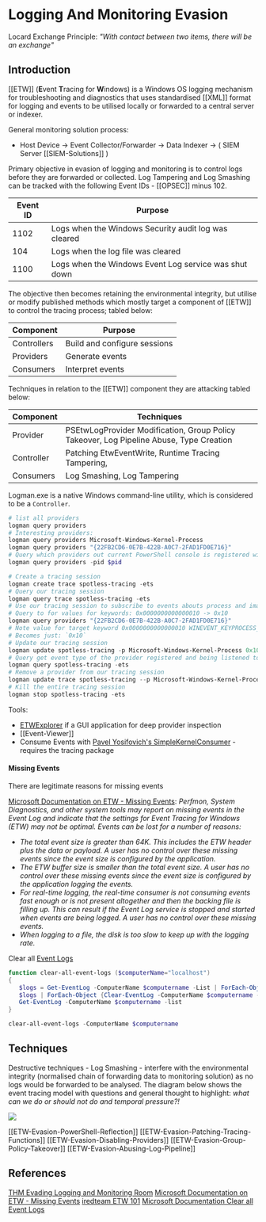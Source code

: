 # Logging And Monitoring Evasion

Locard Exchange Principle: *"With contact between two items, there will be an exchange"*

## Introduction

[[ETW]] (**E**vent **T**racing for **W**indows) is a Windows OS logging mechanism for troubleshooting and diagnostics that uses standardised [[XML]] format for logging and events to be utilised locally or forwarded to a central server or indexer. 


General monitoring solution process:
- Host Device -> Event Collector/Forwarder -> Data Indexer -> ( SIEM Server [[SIEM-Solutions]] )

Primary objective in evasion of logging and monitoring is to control logs before they are forwarded or collected. Log Tampering and Log Smashing can be tracked with the following Event IDs - [[OPSEC]] minus 102.

|**Event ID**|**Purpose**|
|---|---|
|1102|Logs when the Windows Security audit log was cleared|
|104|Logs when the log file was cleared|
|1100|Logs when the Windows Event Log service was shut down|

The objective then becomes retaining the environmental integrity, but utilise or modify published methods which mostly target a component of [[ETW]] to control the tracing process; tabled below: 

|**Component**|**Purpose**|
|---|---|
|Controllers|Build and configure sessions|
|Providers|Generate events|
|Consumers|Interpret events|

Techniques in relation to the [[ETW]] component they are attacking tabled below:

|**Component**|**Techniques**|
|---|---|
|Provider|PSEtwLogProvider Modification, Group Policy Takeover, Log Pipeline Abuse, Type Creation|
|Controller|Patching EtwEventWrite, Runtime Tracing Tampering,|
|Consumers|Log Smashing, Log Tampering|

Logman.exe is a native Windows command-line utility, which is considered to be a `Controller`.
```powershell
# list all providers
logman query providers
# Interesting providers:
logman query providers Microsoft-Windows-Kernel-Process
logman query providers "{22FB2CD6-0E7B-422B-A0C7-2FAD1FD0E716}"
# Query which providers out current PowerShell console is registered with $pid 
logman query providers -pid $pid

# Create a tracing session
logman create trace spotless-tracing -ets
# Query our tracing session
logman query trace spotless-tracing -ets
# Use our tracing session to subscribe to events abouts process and images provided by the Microsoft-Windows-Kernel-Process provider
# Query to for values for keywords: 0x0000000000000010 -> 0x10 
logman query providers "{22FB2CD6-0E7B-422B-A0C7-2FAD1FD0E716}"
# Note value for target keyword 0x0000000000000010 WINEVENT_KEYPROCESS_PROCESS
# Becomes just: `0x10`
# Update our tracing session
logman update spotless-tracing -p Microsoft-Windows-Kernel-Process 0x10 -ets
# Query get event type of the provider registered and being listened to.
logman query spotless-tracing -ets
# Remove a provider from our tracing session
logman update trace spotless-tracing --p Microsoft-Windows-Kernel-Process 0x10 -ets
# Kill the entire tracing session
logman stop spotless-tracing -ets
```

Tools:
- [ETWExplorer](https://github.com/zodiacon/EtwExplorer) if a GUI application for  deep provider inspection
- [[Event-Viewer]]
- Consume Events with [Pavel Yosifovich's SimpleKernelConsumer](https://github.com/zodiacon/DotNextSP2019/blob/master/SimpleKernelConsumer/Program.cs) - requires the tracing package

#### Missing Events

There are legitimate reasons for missing events

[Microsoft Documentation on ETW - Missing Events](https://learn.microsoft.com/en-us/windows/win32/etw/about-event-tracing#missing-events): 
*Perfmon, System Diagnostics, and other system tools may report on missing events in the Event Log and indicate that the settings for Event Tracing for Windows (ETW) may not be optimal. Events can be lost for a number of reasons:*
- *The total event size is greater than 64K. This includes the ETW header plus the data or payload. A user has no control over these missing events since the event size is configured by the application.*
- *The ETW buffer size is smaller than the total event size. A user has no control over these missing events since the event size is configured by the application logging the events.*
- *For real-time logging, the real-time consumer is not consuming events fast enough or is not present altogether and then the backing file is filling up. This can result if the Event Log service is stopped and started when events are being logged. A user has no control over these missing events.*
- *When logging to a file, the disk is too slow to keep up with the logging rate.*


Clear all [Event Logs](https://learn.microsoft.com/en-us/powershell/module/microsoft.powershell.management/clear-eventlog?view=powershell-5.1#example-4-clear-all-logs-on-the-specified-computers-then-display-the-event-log-list)
```powershell
function clear-all-event-logs ($computerName="localhost")
{
   $logs = Get-EventLog -ComputerName $computername -List | ForEach-Object {$_.Log}
   $logs | ForEach-Object {Clear-EventLog -ComputerName $computername -LogName $_ }
   Get-EventLog -ComputerName $computername -list
}

clear-all-event-logs -ComputerName $computername
```

## Techniques

Destructive techniques - Log Smashing - interfere with the environmental integrity (normalised chain of forwarding data to monitoring solution) as no logs would be forwarded to be analysed. The diagram below shows the event tracing model with questions and general thought to highlight: *what can we do or should not do and temporal pressure?!*

![](mseetwlogevasiondeface.png)

[[ETW-Evasion-PowerShell-Reflection]]
[[ETW-Evasion-Patching-Tracing-Functions]]
[[ETW-Evasion-Disabling-Providers]]
[[ETW-Evasion-Group-Policy-Takeover]]
[[ETW-Evasion-Abusing-Log-Pipeline]]



## References

[THM Evading Logging and Monitoring Room](https://tryhackme.com/room/monitoringevasion)
[Microsoft Documentation on ETW - Missing Events](https://learn.microsoft.com/en-us/windows/win32/etw/about-event-tracing#missing-events)
[iredteam ETW 101](https://www.ired.team/miscellaneous-reversing-forensics/windows-kernel-internals/etw-event-tracing-for-windows-101)
[Microsoft Documentation Clear all Event Logs](https://learn.microsoft.com/en-us/powershell/module/microsoft.powershell.management/clear-eventlog?view=powershell-5.1#example-4-clear-all-logs-on-the-specified-computers-then-display-the-event-log-list)